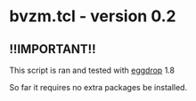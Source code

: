 # bvzm.tcl \- version 0.2

## !!IMPORTANT!!
This script is ran and tested with [eggdrop](http://eggheads.org) 1.8

So far it requires no extra packages be installed.
